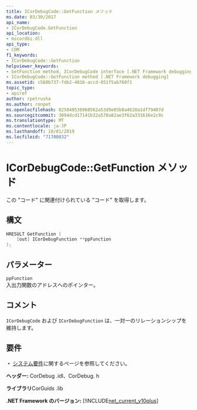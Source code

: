 ```yaml
---
title: ICorDebugCode::GetFunction メソッド
ms.date: 03/30/2017
api_name:
- ICorDebugCode.GetFunction
api_location:
- mscordbi.dll
api_type:
- COM
f1_keywords:
- ICorDebugCode::GetFunction
helpviewer_keywords:
- GetFunction method, ICorDebugCode interface [.NET Framework debugging]
- ICorDebugCode::GetFunction method [.NET Framework debugging]
ms.assetid: c568b737-fdb2-4816-accd-051f5ab760f1
topic_type:
- apiref
author: rpetrusha
ms.author: ronpet
ms.openlocfilehash: 825840536968562a53d9e05b8a4628a1df79407d
ms.sourcegitcommit: 3094dcd17141b32a570a82ae3f62a331616e2c9c
ms.translationtype: MT
ms.contentlocale: ja-JP
ms.lasthandoff: 10/01/2019
ms.locfileid: "71700832"
---
```

# <a name="icordebugcodegetfunction-method"></a>ICorDebugCode::GetFunction メソッド
この "コード" に関連付けられている "コード" を取得します。  
  
## <a name="syntax"></a>構文  
  
```cpp  
HRESULT GetFunction (  
    [out] ICorDebugFunction **ppFunction  
);  
```  
  
## <a name="parameters"></a>パラメーター  
 `ppFunction`  
 入出力関数のアドレスへのポインター。  
  
## <a name="remarks"></a>コメント  
 `ICorDebugCode` および `ICorDebugFunction` は、一対一のリレーションシップを維持します。  
  
## <a name="requirements"></a>要件  
 **・** [システム要件](../../../../docs/framework/get-started/system-requirements.md)に関するページを参照してください。  
  
 **ヘッダー:** CorDebug .idl、CorDebug. h  
  
 **ライブラリ**CorGuids .lib  
  
 **.NET Framework のバージョン:** [!INCLUDE[net_current_v10plus](../../../../includes/net-current-v10plus-md.md)]
